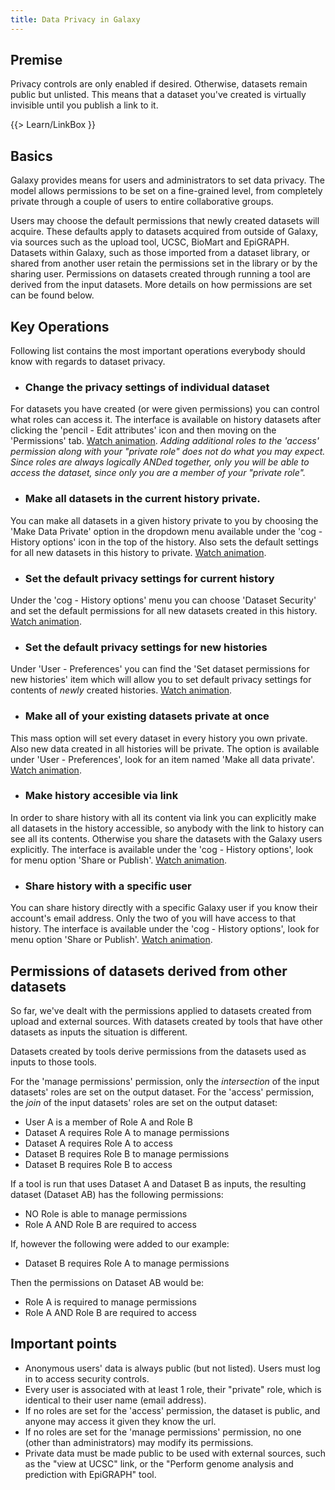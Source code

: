 ```yaml
---
title: Data Privacy in Galaxy
---
```


## Premise

<div class="alert alert-info" role="alert">
Privacy controls are only enabled if desired. Otherwise, datasets remain public but unlisted. This means that a dataset you've created is virtually invisible until you publish a link to it.
</div>

{{> Learn/LinkBox }}

## Basics

Galaxy provides means for users and administrators to set data privacy. The model allows permissions to be set on a fine-grained level, from completely private through a couple of users to entire collaborative groups.

Users may choose the default permissions that newly created datasets will acquire.  These defaults apply to datasets acquired from outside of Galaxy, via sources such as the upload tool, UCSC, BioMart and EpiGRAPH.  Datasets within Galaxy, such as those imported from a dataset library, or shared from another user retain the permissions set in the library or by the sharing user.  Permissions on datasets created through running a tool are derived from the input datasets.  More details on how permissions are set can be found below.

## Key Operations
Following list contains the most important operations everybody should know with regards to dataset privacy.

* ### Change the privacy settings of individual dataset
For datasets you have created (or were given permissions) you can control what roles can access it. The interface is available on history datasets after clicking the 'pencil - Edit attributes' icon and then moving on the 'Permissions' tab. [Watch animation](/src/learn/privacy-features/set-perm.gif).
*Adding additional roles to the 'access' permission along with your "private role" does not do what you may expect.  Since roles are always logically ANDed together, only you will be able to access the dataset, since only you are a member of your "private role".*

* ### Make all datasets in the current history private.
You can make all datasets in a given history private to you by choosing the 'Make Data Private' option in the dropdown menu available under the 'cog - History options' icon in the top of the history. Also sets the default settings for all new datasets in this history to private. [Watch animation](/src/learn/privacy-features/this-hist-priv-perm.gif).

* ### Set the default privacy settings for current history
Under the 'cog - History options' menu you can choose 'Dataset Security' and set the default permissions for all new datasets created in this history. [Watch animation](/src/learn/privacy-features/current-hist-perm.gif).

* ### Set the default privacy settings for new histories
Under 'User - Preferences' you can find the 'Set dataset permissions for new histories' item which will allow you to set default privacy settings for contents of _newly_ created histories. [Watch animation](/src/learn/privacy-features/new-hist-perm.gif).

* ### Make all of your existing datasets private at once
This mass option will set every dataset in every history you own private. Also new data created in all histories will be private. The option is available under 'User - Preferences', look for an item named 'Make all data private'. [Watch animation](/src/learn/privacy-features/all-priv-perm.gif).

* ### Make history accesible via link
In order to share history with all its content via link you can explicitly make all datasets in the history accessible, so anybody with the link to history can see all its contents. Otherwise you share the datasets with the Galaxy users explicitly. The interface is available under the 'cog - History options', look for menu option 'Share or Publish'. [Watch animation](/src/learn/privacy-features/make-access-perm.gif).

* ### Share history with a specific user
You can share history directly with a specific Galaxy user if you know their account's email address. Only the two of you will have access to that history. The interface is available under the 'cog - History options', look for menu option 'Share or Publish'. [Watch animation](/src/learn/privacy-features/share-user.gif).

## Permissions of datasets derived from other datasets

So far, we've dealt with the permissions applied to datasets created from upload and external sources. With datasets created by tools that have other datasets as inputs the situation is different.

<div class="alert alert-info" role="alert">
Datasets created by tools derive permissions from the datasets used as inputs to those tools.
</div>

For the 'manage permissions' permission, only the *intersection* of the input datasets' roles are set on the output dataset.  For the 'access' permission, the *join* of the input datasets' roles are set on the output dataset:

* User A is a member of Role A and Role B
* Dataset A requires Role A to manage permissions
* Dataset A requires Role A to access
* Dataset B requires Role B to manage permissions
* Dataset B requires Role B to access

If a tool is run that uses Dataset A and Dataset B as inputs, the resulting dataset (Dataset AB) has the following permissions:

* NO Role is able to manage permissions
* Role A AND Role B are required to access

If, however the following were added to our example:

* Dataset B requires Role A to manage permissions

Then the permissions on Dataset AB would be:

* Role A is required to manage permissions
* Role A AND Role B are required to access


## Important points

* Anonymous users' data is always public (but not listed). Users must log in to access security controls.
* Every user is associated with at least 1 role, their "private" role, which is identical to their user name (email address).
* If no roles are set for the 'access' permission, the dataset is public, and anyone may access it given they know the url.
* If no roles are set for the 'manage permissions' permission, no one (other than administrators) may modify its permissions.
* Private data must be made public to be used with external sources, such as the "view at UCSC" link, or the "Perform genome analysis and prediction with EpiGRAPH" tool.
